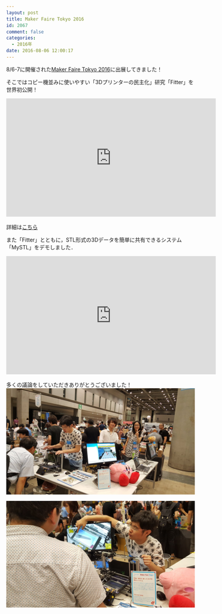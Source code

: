 ```yaml
---
layout: post
title: Maker Faire Tokyo 2016
id: 2067
comment: false
categories:
  - 2016年
date: 2016-08-06 12:00:17
---
```


8/6-7に開催された[Maker Faire Tokyo 2016](http://makezine.jp/event/makers2016/meijidaigakumiyashita/)に出展してきました！



そこではコピー機並みに使いやすい「3Dプリンターの民主化」研究「Fitter」を世界初公開！

<iframe width="560" height="315" src="https://www.youtube.com/embed/DO-5nfyj7cY" frameborder="0" allowfullscreen></iframe>

詳細は[こちら](http://gutugutu3030.xyz/contents/Fitter/index.html)



また「Fitter」とともに，STL形式の3Dデータを簡単に共有できるシステム「MySTL」をデモしました．

<iframe width="560" height="315" src="https://www.youtube.com/embed/yzGOgtXSY44" frameborder="0" allowfullscreen></iframe>




多くの議論をしていただきありがとうございました！
[![mft2016_1](/wp-content/uploads/2016/08/mft2016_1.jpg)](/wp-content/uploads/2016/08/mft2016_1.jpg)

[![mft2016_2](/wp-content/uploads/2016/08/mft2016_2.jpg)](/wp-content/uploads/2016/08/mft2016_2.jpg)





